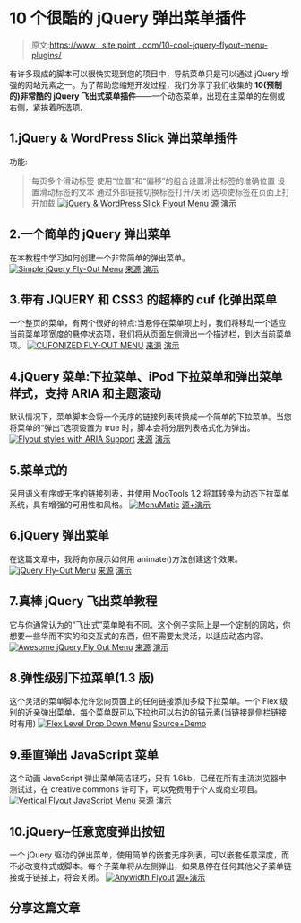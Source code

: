 # 10 个很酷的 jQuery 弹出菜单插件

> 原文:[https://www . site point . com/10-cool-jquery-flyout-menu-plugins/](https://www.sitepoint.com/10-cool-jquery-flyout-menu-plugins/)

有许多现成的脚本可以很快实现到您的项目中，导航菜单只是可以通过 jQuery 增强的网站元素之一。为了帮助您缩短开发过程，我们分享了我们收集的 **10(预制的)非常酷的 jQuery 飞出式菜单插件**——一个动态菜单，出现在主菜单的左侧或右侧，紧挨着所选项。

## 1.jQuery & WordPress Slick 弹出菜单插件

功能:
>每页多个滑动标签
>使用“位置”和“偏移”的组合设置滑出标签的准确位置
>设置滑动标签的文本
>通过外部链接切换标签打开/关闭
>选项使标签在页面上打开加载
[![jQuery & WordPress Slick Flyout Menu](../Images/030c415fa53105d0d3c704d70f3b6a5b.png)](http://churchm.ag/jquery-wordpress-slick-flyout-menu-plugins/) 
[源](http://churchm.ag/jquery-wordpress-slick-flyout-menu-plugins/) [演示](http://www.designchemical.com/lab/jquery-slick-plugin/examples/)

## 2.一个简单的 jQuery 弹出菜单

在本教程中学习如何创建一个非常简单的弹出菜单。
[![Simple jQuery Fly-Out Menu](../Images/6dedd8c11015a119cfee6e3a8bcddaea.png)](http://jc-designs.net/blog/2011/01/a-simple-jquery-fly-out-menu/) 
[来源](http://jc-designs.net/blog/2011/01/a-simple-jquery-fly-out-menu/) [演示](http://jc-designs.net/demo/flyout.html)

## 3.带有 JQUERY 和 CSS3 的超棒的 cuf 化弹出菜单

一个整页的菜单，有两个很好的特点:当悬停在菜单项上时，我们将移动一个适应当前菜单项宽度的悬停状态项，我们将从页面左侧滑出一个描述栏，到达当前菜单项。
[![CUFONIZED FLY-OUT MENU](../Images/61bb41434ca32adc18b2146af6b0cdfe.png)](http://tympanus.net/codrops/2010/06/28/awesome-cufonized-fly-out-menu/) 
[来源](http://tympanus.net/codrops/2010/06/28/awesome-cufonized-fly-out-menu/) [演示](http://tympanus.net/Tutorials/CufonizedFlyOutMenu/)

## 4.jQuery 菜单:下拉菜单、iPod 下拉菜单和弹出菜单样式，支持 ARIA 和主题滚动

默认情况下，菜单脚本会将一个无序的链接列表转换成一个简单的下拉菜单。当您将菜单的“弹出”选项设置为 true 时，脚本会将分层列表格式化为弹出。
[![Flyout styles with ARIA Support](../Images/a526fafd4dfe1ac631ed34e577fd4696.png)](http://www.filamentgroup.com/lab/jquery_ipod_style_and_flyout_menus/) 
[来源](http://www.filamentgroup.com/lab/jquery_ipod_style_and_flyout_menus/) [演示](http://www.filamentgroup.com/examples/menus/flyout.php)

## 5.菜单式的

采用语义有序或无序的链接列表，并使用 MooTools 1.2 将其转换为动态下拉菜单系统，具有增强的可用性和风格。
[![MenuMatic](../Images/898b25635ff9d7a86e8442ca91f0f086.png)](http://greengeckodesign.com/projects/MenuMatic/examples/vertical/index.htm?q=projects/menumatic/examples/vertical/) 
[源+演示](http://greengeckodesign.com/projects/MenuMatic/examples/vertical/index.htm?q=projects/menumatic/examples/vertical/)

## 6.jQuery 弹出菜单

在这篇文章中，我将向你展示如何用 animate()方法创建这个效果。
[![jQuery Fly-Out Menu](../Images/148e1aaadac4324fdbde2fcb7a6e9f86.png)](http://onwebdev.blogspot.com/2011/02/jquery-fly-out-menu.html) 
[来源](http://onwebdev.blogspot.com/2011/02/jquery-fly-out-menu.html) [演示](http://dev.css-zibaldone.com/onwebdev/post/jquery-flyout-menu.html)

## 7.真棒 jQuery 飞出菜单教程

它与你通常认为的“飞出式”菜单略有不同。这个例子实际上是一个定制的网站，你想要一些华而不实的和交互式的东西，但不需要太灵活，以适应动态内容。
[![Awesome jQuery Fly Out Menu](../Images/e65f37901b90d71572c3876752295e16.png)](http://ronaldvwilliams.com/archives/400) 
[来源](http://ronaldvwilliams.com/archives/400) [演示](http://ronaldvwilliams.com/common/jquery_fly_out/fly_out_sample.html)

## 8.弹性级别下拉菜单(1.3 版)

这个灵活的菜单脚本允许您向页面上的任何链接添加多级下拉菜单。一个 Flex 级别的近亲弹出菜单，每个菜单既可以下拉也可以右边的锚元素(当链接是侧栏链接时有用)
[![Flex Level Drop Down Menu](../Images/42c29a2237caa558b2f44ee4354f6c39.png)](http://www.dynamicdrive.com/dynamicindex1/flexdropdown.htm)
[Source+Demo](http://www.dynamicdrive.com/dynamicindex1/flexdropdown.htm)

## 9.垂直弹出 JavaScript 菜单

这个动画 JavaScript 弹出菜单简洁轻巧，只有 1.6kb，已经在所有主流浏览器中测试过，在 creative commons 许可下，可以免费用于个人或商业项目。
[![Vertical Flyout JavaScript Menu](../Images/42a9895541b2c537a95b26471f7a526f.png)](http://www.scriptiny.com/2008/05/vertical-flyout-javascript-menu/) 
[来源](http://www.scriptiny.com/2008/05/vertical-flyout-javascript-menu/) [演示](http://sandbox.scriptiny.com/flyout/flyout.html)

## 10.jQuery–任意宽度弹出按钮

一个 jQuery 驱动的弹出菜单，使用简单的嵌套无序列表，可以嵌套任意深度，而不必改变样式或脚本。每个子菜单将从左侧弹出，如果悬停在任何其他父子菜单链接或子链接上，将会关闭。
[![Anywidth Flyout](../Images/e521fab9834c01b2cd6db56048f9cf71.png)](http://www.stunicholls.com/menu/jquery-anywidth-flyout.html) 
[源+演示](http://www.stunicholls.com/menu/jquery-anywidth-flyout.html)

## 分享这篇文章